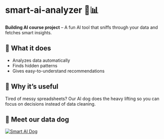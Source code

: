 # smart-ai-analyzer 🐶📊

**Building AI course project** – A fun AI tool that sniffs through your data and fetches smart insights.  

## 🧠 What it does  
- Analyzes data automatically  
- Finds hidden patterns  
- Gives easy-to-understand recommendations

## 🐾 Why it’s useful  
Tired of messy spreadsheets? Our AI dog does the heavy lifting so you can focus on decisions instead of data cleaning.

## 🐶 Meet our data dog  
[![Smart AI Dog](https://upload.wikimedia.org/wikipedia/commons/2/26/YellowLabradorLooking_new.jpg)](https://www.google.com/search?sa=X&sca_esv=9ad86cb79b02c9a4&rlz=1C1CHZN_deDE935DE935&sxsrf=AE3TifMpDMzB72hMo_jpYNOQdqXIJdTHTg:1760888948778&udm=2&fbs=AIIjpHw2KGh6wpocn18KLjPMw8n5Yp8-1M0n6BD6JoVBP_K3fVPI-bXuTd9p40nBknIpaLYToiJiZG9cGL94cG_aRn7iscwENWCiBlR8Nsebgp-d-9tGrcvf82Ugx8T4X7HTVqdOGud381E5UgW5VKV607V5JQ7Lvb98KnQzKwYSRG9Vg7I2zoUbHQ3F14kaqtlJp6FMiox8&q=funny+dog&ved=2ahUKEwi_qp_CzrCQAxVXVPEDHe0kM-AQtKgLegQIERAB&biw=1920&bih=953&dpr=1#vhid=3T9BUJWJzNfEMM&vssid=mosaic)

